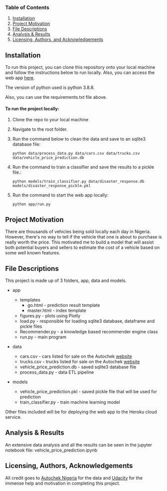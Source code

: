 ### Table of Contents

1. [Installation](#installation)
2. [Project Motivation](#motivation)
3. [File Descriptions](#files)
4. [Analysis & Results](#analysis&results)
5. [Licensing, Authors, and Acknowledgements](#licensing)

## Installation <a name="installation"></a>

To run this project, you can clone this repository onto your local machine and follow the instructions below to run locally. Also, you can access the web app [here]().

The version of python used is python 3.8.8. 

Also, you can use the requirements.txt file above.

#### To run the project locally:

1. Clone the repo to your local machine
2. Navigate to the root folder.
3. Run the command below to clean the data and save to an sqlite3 database file: 
   
   ```
   python data/process_data.py data/cars.csv data/trucks.csv data/vehicle_price_prediction.db 
   ```

4. Run the command to train a classifier and save the results to a pickle file.: 
   
   ```
   python models/train_classifier.py data/disaster_response.db models/disaster_response_pickle.pkl 
   ```

5. Run the command to start the web app locally:

    ```
    python app/run.py
    ```

## Project Motivation<a name="motivation"></a>

There are thousands of vehicles being sold locally each day in Nigeria. However, there's no way to tell if the vehicle that one is about to purchase is really worth the price. This motivated me to build a model that will assist both potential buyers and sellers to estimate the cost of a vehicle based on some well known features.  


## File Descriptions <a name="files"></a>

This project is made up of 3 folders, app, data and models.

* app
    * templates
        * go.html - prediction result template
        * master.html - index template
    * figures.py - plots using Plotly
    * load.py - responsible for loading sqlite3 database, dataframe and pickle files
    * Recommender.py - a knowledge based recommender engine class
    * run.py - main program

* data
    * cars.csv - cars listed for sale on the Autochek [website](https://autochek.africa/ng)
    * trucks.csv - trucks listed for sale on the Autochek [website](https://autochek.africa/ng)
    * vehicle_price_prediction.db - saved sqlite3 database file
    * process_data.py - data ETL pipeline
    
* models
    * vehicle_price_prediction.pkl - saved pickle file that will be used for prediction
    * train_classifier.py - train machine learning model


Other files included will be for deploying the web app to the Heroku cloud service.

## Analysis & Results <a name="analysis&results"></a>

An extensive data analysis and all the results can be seen in the jupyter notebook file: vehicle_price_prediction.ipynb
 

## Licensing, Authors, Acknowledgements<a name="licensing"></a>

All credit goes to [Autochek Nigeria](https://autochek.africa/ng) for the data and [Udacity](https://www.udacity.com/) for the immense help and motivation in completing this project.
